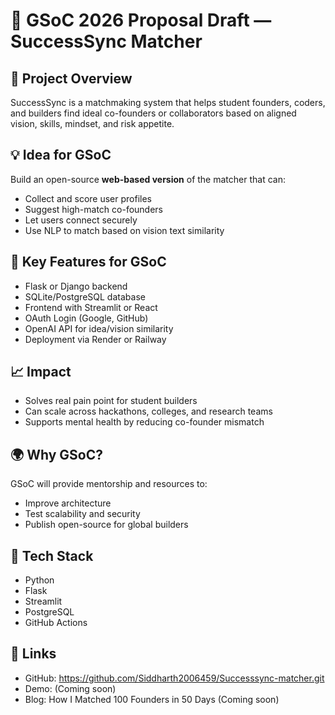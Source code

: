 # 🌱 GSoC 2026 Proposal Draft — SuccessSync Matcher

## 🧩 Project Overview

SuccessSync is a matchmaking system that helps student founders, coders, and builders find ideal co-founders or collaborators based on aligned vision, skills, mindset, and risk appetite.

## 💡 Idea for GSoC

Build an open-source **web-based version** of the matcher that can:

- Collect and score user profiles
- Suggest high-match co-founders
- Let users connect securely
- Use NLP to match based on vision text similarity

## 🔨 Key Features for GSoC

- Flask or Django backend
- SQLite/PostgreSQL database
- Frontend with Streamlit or React
- OAuth Login (Google, GitHub)
- OpenAI API for idea/vision similarity
- Deployment via Render or Railway

## 📈 Impact

- Solves real pain point for student builders
- Can scale across hackathons, colleges, and research teams
- Supports mental health by reducing co-founder mismatch

## 🌍 Why GSoC?

GSoC will provide mentorship and resources to:

- Improve architecture
- Test scalability and security
- Publish open-source for global builders

## 🧠 Tech Stack

- Python
- Flask
- Streamlit
- PostgreSQL
- GitHub Actions

## 🔗 Links

- GitHub: https://github.com/Siddharth2006459/Successsync-matcher.git
- Demo: (Coming soon)
- Blog: How I Matched 100 Founders in 50 Days (Coming soon)
